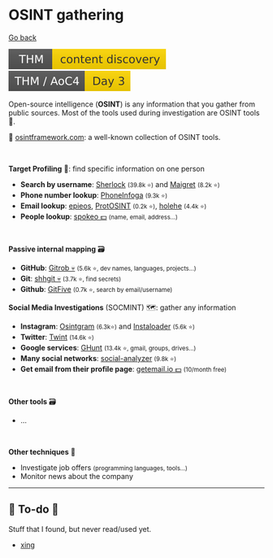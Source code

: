 # OSINT gathering

[Go back](../index.md)

[![contentdiscovery](../../../_badges/thm/contentdiscovery.svg)](https://tryhackme.com/room/contentdiscovery)
[![adventofcyber4](../../../_badges/thm/adventofcyber4/day3.svg)](https://tryhackme.com/room/adventofcyber4)

<div class="row row-cols-lg-2"><div>

Open-source intelligence (**OSINT**) is any information that you gather from public sources. Most of the tools used during investigation are OSINT tools 👑.

📌 [osintframework.com](https://osintframework.com/): a well-known collection of OSINT tools.

<br>

**Target Profiling** 🎯: find specific information on one person

* **Search by username**: [Sherlock](https://github.com/sherlock-project/sherlock) <small>(39.8k ⭐)</small> and [Maigret](https://github.com/soxoj/maigret)  <small>(8.2k ⭐)</small>
* **Phone number lookup**: [PhoneInfoga](https://github.com/sundowndev/phoneinfoga) <small>(9.3k ⭐)</small>
* **Email lookup**: [epieos](https://epieos.com/), [ProtOSINT](https://github.com/pixelbubble/ProtOSINT) <small>(0.2k ⭐)</small>, [holehe](https://github.com/megadose/holehe) <small>(4.4k ⭐)</small>
* **People lookup**: [spokeo 💵](https://www.spokeo.com/) <small>(name, email, address...)</small>

<br>

**Passive internal mapping** 🗃️

* **GitHub**: [Gitrob 💀](https://github.com/michenriksen/gitrob) <small>(5.6k ⭐, dev names, languages, projects...)</small>
* **Git**: [shhgit 💀](https://github.com/eth0izzle/shhgit) <small>(3.7k ⭐, find secrets)</small>
* **Github**: [GitFive](https://github.com/mxrch/GitFive) <small>(0.7k ⭐, search by email/username)</small>
</div><div>

**Social Media Investigations** (SOCMINT) 🗺️: gather any information

* **Instagram**: [Osintgram](https://github.com/Datalux/Osintgram) <small>(6.3k⭐)</small> and [Instaloader](https://github.com/instaloader/instaloader) <small>(5.6k ⭐)</small>
* **Twitter**: [Twint](https://github.com/twintproject/twint) <small>(14.6k ⭐)</small>
* **Google services**: [GHunt](https://github.com/mxrch/GHunt) <small>(13.4k ⭐, gmail, groups, drives...)</small>
* **Many social networks**: [social-analyzer](https://github.com/qeeqbox/social-analyzer) <small>(9.8k ⭐)</small>
* **Get email from their profile page**: [getemail.io 💵](https://getemail.io/) <small>(10/month free)</small>

<br>

**Other tools** 🗃️

* ...

<br>

**Other techniques** 🐲

* Investigate job offers <small>(programming languages, tools...)</small>
* Monitor news about the company
</div></div>

<hr class="sep-both">

## 👻 To-do 👻

Stuff that I found, but never read/used yet.

<div class="row row-cols-lg-2"><div>

* [xing](https://www.xing.com/)
</div><div>
</div></div>